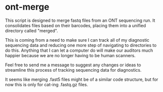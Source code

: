 # ont-merge

This script is designed to merge fastq files from an ONT sequencing run. It consolidates files based on their barcodes, placing them into a unified directory called "merged".

This is coming from a need to make sure I can track all of my diagnostic sequencing data and reducing one more step of navigating to directories to do this. Anything that I can let a computer do will make our auditors much happier because we are no longer having to be human scanners.

Feel free to send me a message to suggest any changes or ideas to streamline this process of tracking sequencing data for diagnostics.

It seems like merging .fast5 files might be of a similar code structure, but for now this is only for cat-ing .fastq.gz files.
